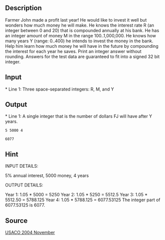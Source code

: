 <h2>Description</h2><p>Farmer John made a profit last year! He would like to invest it well but wonders how much money he will make. He knows the interest rate R (an integer between 0 and 20) that is compounded annually at his bank.  He has an integer amount of money M in the range 100..1,000,000.  He knows how many years Y (range: 0..400) he intends to invest the money in the bank. Help him learn how much money he will have in the future by compounding the interest for each year he saves.  Print an integer answer without rounding. Answers for the test data are guaranteed to fit into a signed 32 bit integer.</p><h2>Input</h2><p>* Line 1: Three space-separated integers: R, M, and Y</p><h2>Output</h2><p>* Line 1: A single integer that is the number of dollars FJ will have after Y years.</p><pre><code class="language-input1">5 5000 4</code></pre><pre><code class="language-output1">6077</code></pre><h2>Hint</h2><p>INPUT DETAILS:
</p>
5% annual interest, 5000 money, 4 years

OUTPUT DETAILS:

Year 1: 1.05 * 5000 = 5250
Year 2: 1.05 * 5250 = 5512.5
Year 3: 1.05 * 5512.50 = 5788.125
Year 4: 1.05 * 5788.125 = 6077.53125
The integer part of 6077.53125 is 6077.<h2>Source</h2><a href="searchproblem?field=source&amp;key=USACO+2004+November">USACO 2004 November</a>